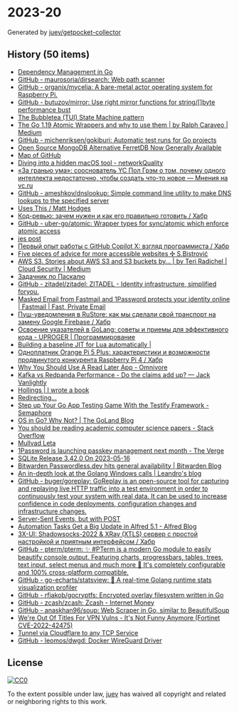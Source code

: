 # 2023-20

Generated by [juev/getpocket-collector](https://github.com/juev/getpocket-collector)

## History (50 items)

- [Dependency Management in Go](https://blog.manel.in/posts/go-deps)
- [GitHub - maurosoria/dirsearch: Web path scanner](https://github.com/maurosoria/dirsearch)
- [GitHub - organix/mycelia: A bare-metal actor operating system for Raspberry Pi.](https://github.com/organix/mycelia)
- [GitHub - butuzov/mirror: Use right mirror functions for string/[]byte performance bust](https://github.com/butuzov/mirror)
- [The Bubbletea (TUI) State Machine pattern](https://www.zackproser.com/blog/bubbletea-state-machine)
- [The Go 1.19 Atomic Wrappers and why to use them | by Ralph Caraveo | Medium](https://medium.com/@deckarep/the-go-1-19-atomic-wrappers-and-why-to-use-them-ae14c1177ad8)
- [GitHub - michenriksen/gokiburi: Automatic test runs for Go projects](https://github.com/michenriksen/gokiburi)
- [Open Source MongoDB Alternative FerretDB Now Generally Available](https://www.infoq.com/news/2023/05/ferretdb-mongodb-ga/)
- [Map of GitHub](https://anvaka.github.io/map-of-github/)
- [Diving into a hidden macOS tool - networkQuality](https://cyberhost.uk/the-hidden-macos-speedtest-tool-networkquality/)
- [«За гранью ума»: сооснователь YC Пол Грэм о том, почему одного интеллекта недостаточно, чтобы создать что-то новое — Мнения на vc.ru](https://vc.ru/opinions/309104-za-granyu-uma-soosnovatel-yc-pol-grem-o-tom-pochemu-odnogo-intellekta-nedostatochno-chtoby-sozdat-chto-to-novoe)
- [GitHub - ameshkov/dnslookup: Simple command line utility to make DNS lookups to the specified server](https://github.com/ameshkov/dnslookup)
- [Uses This / Matt Hodges](https://usesthis.com/interviews/matt.hodges)
- [Код-ревью: зачем нужен и как его правильно готовить / Хабр](https://habr.com/ru/companies/yandex_praktikum/articles/734568/)
- [GitHub - uber-go/atomic: Wrapper types for sync/atomic which enforce atomic access](https://github.com/uber-go/atomic)
- [jes post](https://j3s.sh/thought/vore-a-new-rss-feed-reader.html)
- [Первый опыт работы с GitHub Copilot X: взгляд программиста / Хабр](https://habr.com/ru/companies/ispmanager/articles/734990/)
- [Five pieces of advice for more accessible websites ✣ S.Bistrović](https://www.silvestar.codes/articles/five-pieces-of-advice-for-more-accessible-websites/)
- [AWS S3. Stories about AWS S3 and S3 buckets by… | by Teri Radichel | Cloud Security | Medium](https://medium.com/cloud-security/aws-s3-814d0e2af4ab)
- [Задачник по Паскалю](https://grishaev.me/pascal-exercises/)
- [GitHub - zitadel/zitadel: ZITADEL - Identity infrastructure, simplified foryou.](https://github.com/zitadel/zitadel)
- [Masked Email from Fastmail and 1Password protects your identity online | Fastmail | Fast, Private Email](https://www.fastmail.com/blog/masked-email-from-fastmail-and-1password-protects-your-identity-online/)
- [Пуш-уведомления в RuStore: как мы сделали свой транспорт на замену Google Firebase / Хабр](https://habr.com/ru/companies/oleg-bunin/articles/728516/)
- [Освоение указателей в GoLang: советы и приемы для эффективного кода - UPROGER | Программирование](https://uproger.com/osvoenie-ukazatelej-v-golang-sovety-i-priemy-dlya-effektivnogo-koda/)
- [Building a baseline JIT for Lua automatically |](https://sillycross.github.io/2023/05/12/2023-05-12/)
- [Одноплатник Orange Pi 5 Plus: характеристики и возможности продвинутого конкурента Raspberry Pi 4 / Хабр](https://habr.com/ru/companies/selectel/articles/734860/)
- [Why You Should Use A Read Later App - Omnivore](https://blog.omnivore.app/p/why-you-should-use-a-read-later-app)
- [Kafka vs Redpanda Performance - Do the claims add up? — Jack Vanlightly](https://jack-vanlightly.com/blog/2023/5/15/kafka-vs-redpanda-performance-do-the-claims-add-up)
- [Hollings | I wrote a book](https://hollings.io/book/)
- [Redirecting…](https://thinkinglabs.io/articles/2023/05/02/continuous-code-reviews-using-non-blocking-reviews-a-case-study.html)
- [Step up Your Go App Testing Game With the Testify Framework - Semaphore](https://semaphoreci.com/blog/testify-go)
- [OS in Go? Why Not? | The GoLand Blog](https://blog.jetbrains.com/go/2023/05/16/os-in-go-why-not/)
- [You should be reading academic computer science papers - Stack Overflow](https://stackoverflow.blog/2022/12/30/you-should-be-reading-academic-computer-science-papers/)
- [Mullvad Leta](https://leta.mullvad.net)
- [1Password is launching passkey management next month - The Verge](https://www.theverge.com/2023/5/16/23725223/1password-passkey-date-password-manager)
- [SQLite Release 3.42.0 On 2023-05-16](https://sqlite.org/releaselog/3_42_0.html)
- [Bitwarden Passwordless.dev hits general availability | Bitwarden Blog](https://bitwarden.com/blog/bitwarden-passwordless-dev-hits-general-availability/)
- [An in-depth look at the Golang Windows calls | Leandro's blog](https://leandrofroes.github.io/posts/An-in-depth-look-at-Golang-Windows-calls/)
- [GitHub - buger/goreplay: GoReplay is an open-source tool for capturing and replaying live HTTP traffic into a test environment in order to continuously test your system with real data. It can be used to increase confidence in code deployments, configuration changes and infrastructure changes.](https://github.com/buger/goreplay)
- [Server-Sent Events, but with POST](https://solovyov.net/blog/2023/eventsource-post/)
- [Automation Tasks Get a Big Update in Alfred 5.1 - Alfred Blog](https://www.alfredapp.com/blog/tips-and-tricks/automation-tasks-big-update-in-5.1/)
- [3X-UI: Shadowsocks-2022 & XRay (XTLS) сервер с простой настройкой и приятным интерфейсом / Хабр](https://habr.com/ru/articles/735536/)
- [GitHub - pterm/pterm: ✨ #PTerm is a modern Go module to easily beautify console output. Featuring charts, progressbars, tables, trees, text input, select menus and much more 🚀 It's completely configurable and 100% cross-platform compatible.](https://github.com/pterm/pterm)
- [GitHub - go-echarts/statsview: 🚀 A real-time Golang runtime stats visualization profiler](https://github.com/go-echarts/statsview)
- [GitHub - rfjakob/gocryptfs: Encrypted overlay filesystem written in Go](https://github.com/rfjakob/gocryptfs)
- [GitHub - zcash/zcash: Zcash - Internet Money](https://github.com/zcash/zcash)
- [GitHub - anaskhan96/soup: Web Scraper in Go, similar to BeautifulSoup](https://github.com/anaskhan96/soup)
- [We're Out Of Titles For VPN Vulns - It's Not Funny Anymore (Fortinet CVE-2022-42475)](https://labs.watchtowr.com/fortinet-no-more-funny-titles-cve-2022-42475/)
- [Tunnel via Cloudflare to any TCP Service](https://iq.thc.org/tunnel-via-cloudflare-to-any-tcp-service)
- [GitHub - leomos/dwgd: Docker WireGuard Driver](https://github.com/leomos/dwgd)

## License

[![CC0](https://mirrors.creativecommons.org/presskit/buttons/88x31/svg/cc-zero.svg)](https://creativecommons.org/publicdomain/zero/1.0/)

To the extent possible under law, [juev](https://github.com/juev) has waived all copyright and related or neighboring rights to this work.
